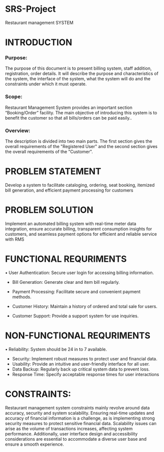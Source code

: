 # SRS-Project
Restaurant management SYSTEM

# INTRODUCTION
###	Purpose:
The purpose of this document is to present billing system, staff addition, registration, order details. It will describe the purpose and characteristics of the system, the interface of the system, what the system will do and the constraints under which it must operate.
###	Scope:
Restaurant Management System provides an important section “Booking/Order” facility. The main objective of introducing this system is to benefit the customer so that all bills/orders can be paid easily..
###	Overview:
The description is divided into two main parts. The first section gives the overall requirements of the "Registered User" and the second section gives the overall requirements of the "Customer".
# PROBLEM STATEMENT
Develop a system to facilitate cataloging, ordering, seat booking, itemized bill generation, and efficient payment processing for customers
# PROBLEM SOLUTION
Implement an automated billing system with real-time meter data integration, ensure accurate billing, transparent consumption insights for customers, and seamless payment options for efficient and reliable service with RMS
# FUNCTIONAL REQURIMENTS
•	User Authentication:
Secure user login for accessing billing information.

* Bill Generation:
Generate clear and item bill regularly.

*	Payment Processing:
Facilitate secure and convenient payment methods.

*	Customer History:
Maintain a history of ordered and total sale for users.
*	Customer Support:
Provide a support system for use inquiries.

# NON-FUNCTIONAL REQURIMENTS
•	Reliability:
System should be 24 in to 7 available.
*	Security:
Implement robust measures to protect user and financial data.
*	Usability:
Provide an intuitive and user-friendly interface for all user.
*	Data Backup:
Regularly back up critical system data to prevent loss.
*	Response Time:
Specify acceptable response times for user interactions

# CONSTRAINTS:
Restaurant management system constraints mainly revolve around data accuracy, security and system scalability. Ensuring real-time updates and accuracy of financial information is a challenge, as is implementing strong security measures to protect sensitive financial data. Scalability issues can arise as the volume of transactions increases, affecting system performance. Additionally, user interface design and accessibility considerations are essential to accommodate a diverse user base and ensure a smooth experience.

